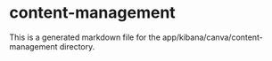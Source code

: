 # content-management
This is a generated markdown file for the app/kibana/canva/content-management directory.
